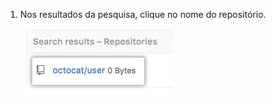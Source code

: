 1. Nos resultados da pesquisa, clique no nome do repositório. ![Opções de pesquisa das configurações do administrador](/assets/images/enterprise/site-admin-settings/click-repo.png)
